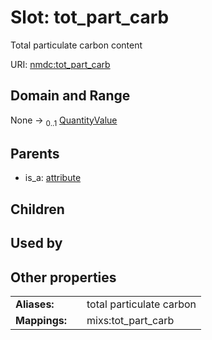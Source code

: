 
# Slot: tot_part_carb


Total particulate carbon content

URI: [nmdc:tot_part_carb](https://microbiomedata/meta/tot_part_carb)


## Domain and Range

None &#8594;  <sub>0..1</sub> [QuantityValue](QuantityValue.md)

## Parents

 *  is_a: [attribute](attribute.md)

## Children


## Used by


## Other properties

|  |  |  |
| --- | --- | --- |
| **Aliases:** | | total particulate carbon |
| **Mappings:** | | mixs:tot_part_carb |

